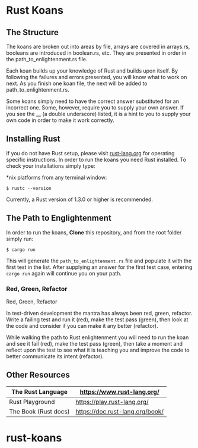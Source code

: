 # Rust Koans

## The Structure

The koans are broken out into areas by file, arrays are covered in arrays.rs, booleans are introduced in boolean.rs, etc. They are presented in order in the path_to_enlightenment.rs file.

Each koan builds up your knowledge of Rust and builds upon itself. By following the failures and errors presented, you will know what to work on next. As you finish one koan file, the next will be added to path_to_enlightenment.rs.

Some koans simply need to have the correct answer substituted for an incorrect one. Some, however, require you to supply your own answer. If you see the __ (a double underscore) listed, it is a hint to you to supply your own code in order to make it work correctly.

## Installing Rust

If you do not have Rust setup, please visit [rust-lang.org](https://www.rust-lang.org/) for operating specific instructions. In order to run the koans you need Rust installed. To check your installations simply type:

*nix platforms from any terminal window:

```
$ rustc --version
```
Currently, a Rust version of 1.3.0 or higher is recommended.

## The Path to Englightenment

In order to run the koans, **Clone** this repository, and from the root folder simply run:

```
$ cargo run
```

This will generate the `path_to_enlightenment.rs` file and populate it with the first test in the list. After supplying an answer for the first test case, entering `cargo run` again will continue you on your path.

### Red, Green, Refactor

Red, Green, Refactor

In test-driven development the mantra has always been red, green, refactor. Write a failing test and run it (red), make the test pass (green), then look at the code and consider if you can make it any better (refactor).

While walking the path to Rust enlightenment you will need to run the koan and see it fail (red), make the test pass (green), then take a moment and reflect upon the test to see what it is teaching you and improve the code to better communicate its intent (refactor).

## Other Resources

The Rust Language    | https://www.rust-lang.org/
---------------------|----------------------------
Rust Playground      | https://play.rust-lang.org/
The Book (Rust docs) | https://doc.rust-lang.org/book/

# rust-koans

